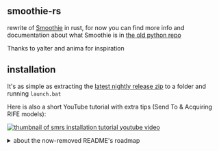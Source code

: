 ## smoothie-rs

rewrite of [Smoothie](https://github.com/couleur-tweak-tips/smoothie) in rust, for now you can find more info and documentation about what Smoothie is in [the old python repo](https://github.com/couleur-tweak-tips/smoothie)

Thanks to yalter and anima for inspiration

## installation

It's as simple as extracting the [latest nightly release zip](https://github.com/couleur-tweak-tips/smoothie-rs/releases/latest/download/smoothie-rs-nightly.zip) to a folder and running `launch.bat`

Here is also a short YouTube tutorial with extra tips (Send To & Acquiring RIFE models):

[![thumbnail of smrs installation tutorial youtube video](https://img.youtube.com/vi/RfPDgoMuSWg/maxresdefault.jpg)](https://www.youtube.com/watch?v=RfPDgoMuSWg)

<details><summary>about the now-removed README's roadmap</summary>

Me and [anima](https://github.com/animafps) once considered [developping Smoothie-RS in such a way that it directly made use of VapourSynth as a library via a Rust wrapper](https://github.com/couleur-tweak-tips/smoothie-rs/pull/24) (and [occasionally ditching Python completely](https://github.com/couleur-tweak-tips/smoothie-rs/tree/db8181f7975b057c804b1c1b6fe365de0a7dc13e#roadmap)), but the only benefits I see are:
* Slightly smaller package (50MB doesn't matter for much people nowadays)
* Faster startup times because it wouldn't have to go through VSPipe
* It could also allow more fancy ways to output (e.g render a VSNode once but pipe it to two processes at once?)

And developping it would mean:
* Compiling would be much more complex since it'd be OS-based to link VapourSynth's library
* All of the logic in the easy python code would have to be rewritten in Rust / C 

I don't consider it worth working on nowadays
</details>
